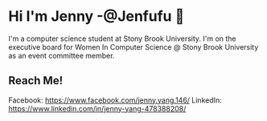 # Hi I'm Jenny -@Jenfufu 👋

I'm a computer science student at Stony Brook University. I'm on the executive board for Women In Computer Science @ Stony Brook University as an event committee member.

## Reach Me!
Facebook: https://www.facebook.com/jenny.yang.146/
LinkedIn: https://www.linkedin.com/in/jenny-yang-478388208/

<!--
**Jenfufu/Jenfufu** is a ✨ _special_ ✨ repository because its `README.md` (this file) appears on your GitHub profile.

Here are some ideas to get you started:

- 🔭 I’m currently working on ...
- 🌱 I’m currently learning ...
- 👯 I’m looking to collaborate on ...
- 🤔 I’m looking for help with ...
- 💬 Ask me about ...
- 📫 How to reach me: ...
- 😄 Pronouns: ...
- ⚡ Fun fact: ...
-->

